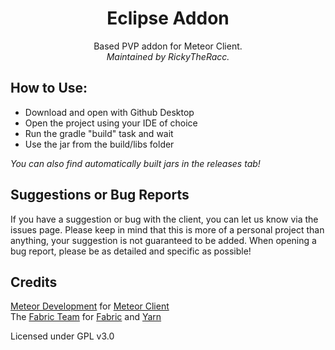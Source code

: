 <h1 align="center">Eclipse Addon</h1>
<p align="center">Based PVP addon for Meteor Client. <br> <i>Maintained by RickyTheRacc.</i></p>

<h2>How to Use:</h2>
<ul>
    <li>Download and open with Github Desktop</li>
    <li>Open the project using your IDE of choice</li>
    <li>Run the gradle "build" task and wait</li>
    <li>Use the jar from the build/libs folder</li>
</ul>
<i>You can also find automatically built jars in the releases tab!</i>


<h2>Suggestions or Bug Reports</h2>
If you have a suggestion or bug with the client, you can let us know via the issues page. 
Please keep in mind that this is more of a personal project than anything, your suggestion
is not guaranteed to be added. When opening a bug report, please be as detailed and specific
as possible!

<h2>Credits</h2>
<a href="https://github.com/MeteorDevelopment">Meteor Development</a> for <a href="https://github.com/MeteorDevelopment/meteor-client">Meteor Client</a> </br>
The <a href="https://github.com/FabricMC">Fabric Team</a> for <a href="https://github.com/FabricMC/fabric-loader">Fabric</a> and <a href="https://github.com/FabricMC/yarn">Yarn</a>

Licensed under GPL v3.0
